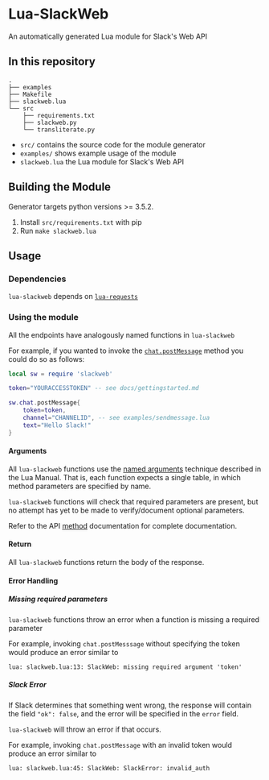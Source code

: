 # Lua-SlackWeb

An automatically generated Lua module for Slack's Web API

## In this repository

    .
    ├── examples
    ├── Makefile
    ├── slackweb.lua
    └── src
        ├── requirements.txt
        ├── slackweb.py
        └── transliterate.py

 * `src/` contains the source code for the module generator
 * `examples/` shows example usage of the module
 * `slackweb.lua` the Lua module for Slack's Web API

 ## Building the Module

Generator targets python versions >= 3.5.2.

1. Install `src/requirements.txt` with pip
2. Run `make slackweb.lua`

## Usage

### Dependencies

`lua-slackweb` depends on [`lua-requests`](https://github.com/JakobGreen/lua-requests)

### Using the module

All the endpoints have analogously named functions in `lua-slackweb`

For example, if you wanted to invoke the [`chat.postMessage`](https://api.slack.com/methods/chat.postMessage) method you could do so as follows:

```lua
local sw = require 'slackweb'

token="YOURACCESSTOKEN" -- see docs/gettingstarted.md

sw.chat.postMessage{
    token=token,
    channel="CHANNELID", -- see examples/sendmessage.lua
    text="Hello Slack!"
}
```

#### Arguments

All `lua-slackweb` functions use the [named arguments](https://www.lua.org/pil/5.3.html) technique described in the Lua Manual. That is, each function expects a single table, in which method parameters are specified by name.

`lua-slackweb` functions will check that required parameters are present,
but no attempt has yet to be made to verify/document optional parameters.

Refer to the API [method](https://api.slack.com/methods) documentation for complete documentation.

#### Return

All `lua-slackweb` functions return the body of the response.


#### Error Handling


##### Missing required parameters

`lua-slackweb` functions throw an error when a function is missing a required parameter

For example, invoking `chat.postMesssage` without specifying the token would produce an error similar to

```
lua: slackweb.lua:13: SlackWeb: missing required argument 'token'
```

##### Slack Error

If Slack determines that something went wrong, the response will contain the 
field `"ok": false`, and the error will be specified in the `error` field.

`lua-slackweb` will throw an error if that occurs.

For example, invoking `chat.postMessage` with an invalid token would produce an error similar to

```
lua: slackweb.lua:45: SlackWeb: SlackError: invalid_auth
```

